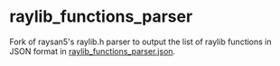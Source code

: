 # raylib_functions_parser

Fork of raysan5's raylib.h parser to output the list of raylib functions in JSON format in [raylib_functions_parser.json](raylib_functions_parser.json).
